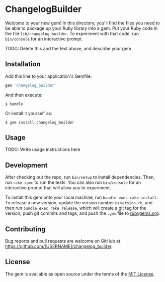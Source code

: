 # ChangelogBuilder

Welcome to your new gem! In this directory, you'll find the files you need to be able to package up your Ruby library into a gem. Put your Ruby code in the file `lib/changelog_builder`. To experiment with that code, run `bin/console` for an interactive prompt.

TODO: Delete this and the text above, and describe your gem

## Installation

Add this line to your application's Gemfile:

```ruby
gem 'changelog_builder'
```

And then execute:

    $ bundle

Or install it yourself as:

    $ gem install changelog_builder

## Usage

TODO: Write usage instructions here

## Development

After checking out the repo, run `bin/setup` to install dependencies. Then, run `rake spec` to run the tests. You can also run `bin/console` for an interactive prompt that will allow you to experiment.

To install this gem onto your local machine, run `bundle exec rake install`. To release a new version, update the version number in `version.rb`, and then run `bundle exec rake release`, which will create a git tag for the version, push git commits and tags, and push the `.gem` file to [rubygems.org](https://rubygems.org).

## Contributing

Bug reports and pull requests are welcome on GitHub at https://github.com/[USERNAME]/changelog_builder.

## License

The gem is available as open source under the terms of the [MIT License](https://opensource.org/licenses/MIT).
